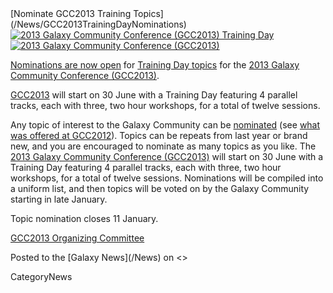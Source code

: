 <div class='newsItemHeader'>[Nominate GCC2013 Training Topics](/News/GCC2013TrainingDayNominations)</div>

<div class='right'><a href='/Events/GCC2013/TrainingDay/'><img src='/Images/Logos/GCC2013TrainingDayLogo200.png' alt='2013 Galaxy Community Conference (GCC2013) Training Day' /></a><br />
<a href='/Events/GCC2013/'><img src='/Images/Logos/GCC2013Logo200.png' alt='2013 Galaxy Community Conference (GCC2013)' /></a> </div>

[Nominations are now open](http://bit.ly/gcc2013nom) for [Training Day topics](/Events/GCC2013/TrainingDay) for the [2013 Galaxy Community Conference (GCC2013)](/Events/GCC2013). 

[GCC2013](/Events/GCC2013) will start on 30 June with a Training Day featuring 4 parallel tracks, each with three, two hour workshops, for a total of twelve sessions.

Any topic of interest to the Galaxy Community can be [nominated](http://bit.ly/gcc2013nom) (see [what was offered at GCC2012](/Events/GCC2012/TrainingDay)).  Topics can be repeats from last year or brand new, and you are encouraged to nominate as many topics as you like. The [2013 Galaxy Community Conference (GCC2013)](/Events/GCC2013) will start on 30 June with a Training Day featuring 4 parallel tracks, each with three, two hour workshops, for a total of twelve sessions. Nominations will be compiled into a uniform list, and then topics will be voted on by the Galaxy Community starting in late January.

Topic nomination closes 11 January.

[GCC2013 Organizing Committee](/Events/GCC2013/Organizers/#organizing-committee)

<div class='newsItemFooter'>Posted to the [Galaxy News](/News) on <<Date(2012-12-03T20:33:44Z)>></div>

CategoryNews
